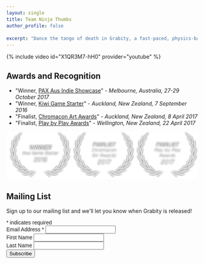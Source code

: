 ```yaml
---
layout: single
title: Team Ninja Thumbs
author_profile: false

excerpt: "Dance the tango of death in Grabity, a fast-paced, physics-based arena brawler."
---
```


{% include video id="X1QR3M7-hH0" provider="youtube" %}


## Awards and Recognition

- "Winner, [PAX Aus Indie Showcase](http://aus.paxsite.com/indie/2017/08#grabity)" - *Melbourne, Australia, 27-29 October 2017*
- "Winner, [Kiwi Game Starter](http://nzgda.com/news/kiwi-game-starter-2016/)" - *Auckland, New Zealand, 7 September 2016*
- "Finalist, [Chromacon Art Awards](http://www.chromacon.co.nz/art-awards/)" - *Auckland, New Zealand, 8 April 2017*
- "Finalist, [Play by Play Awards](http://www.playbyplay.co.nz/awards/)" - *Wellington, New Zealand, 22 April 2017*

<center><img src="/assets/images/grabity-awards.png"></center>

## Mailing List

Sign up to our mailing list and we'll let you know when Grabity is released!

<!-- Begin MailChimp Signup Form -->
<link href="//cdn-images.mailchimp.com/embedcode/classic-10_7.css" rel="stylesheet" type="text/css">
<style type="text/css">
	#mc_embed_signup{clear:left; font:14px Helvetica,Arial,sans-serif; }
	/* Add your own MailChimp form style overrides in your site stylesheet or in this style block.
	   We recommend moving this block and the preceding CSS link to the HEAD of your HTML file. */
</style>
<div id="mc_embed_signup">
<form action="//teamninjathumbs.us15.list-manage.com/subscribe/post?u=6217632c8c99eae0374b1ac53&amp;id=ec50340cef" method="post" id="mc-embedded-subscribe-form" name="mc-embedded-subscribe-form" class="validate" target="_blank" novalidate>
    <div id="mc_embed_signup_scroll">
	
<div class="indicates-required"><span class="asterisk">*</span> indicates required</div>
<div class="mc-field-group">
	<label for="mce-EMAIL">Email Address  <span class="asterisk">*</span>
</label>
	<input type="email" value="" name="EMAIL" class="required email" id="mce-EMAIL">
</div>
<div class="mc-field-group">
	<label for="mce-FNAME">First Name </label>
	<input type="text" value="" name="FNAME" class="" id="mce-FNAME">
</div>
<div class="mc-field-group">
	<label for="mce-LNAME">Last Name </label>
	<input type="text" value="" name="LNAME" class="" id="mce-LNAME">
</div>
	<div id="mce-responses" class="clear">
		<div class="response" id="mce-error-response" style="display:none"></div>
		<div class="response" id="mce-success-response" style="display:none"></div>
	</div>    <!-- real people should not fill this in and expect good things - do not remove this or risk form bot signups-->
    <div style="position: absolute; left: -5000px;" aria-hidden="true"><input type="text" name="b_6217632c8c99eae0374b1ac53_ec50340cef" tabindex="-1" value=""></div>
    <div class="clear"><input type="submit" value="Subscribe" name="subscribe" id="mc-embedded-subscribe" class="button"></div>
    </div>
</form>
</div>
<!--End mc_embed_signup-->
